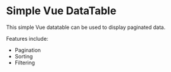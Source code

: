 # Simple Vue DataTable

This simple Vue datatable can be used to display paginated data. 

Features include:

* Pagination
* Sorting
* Filtering
